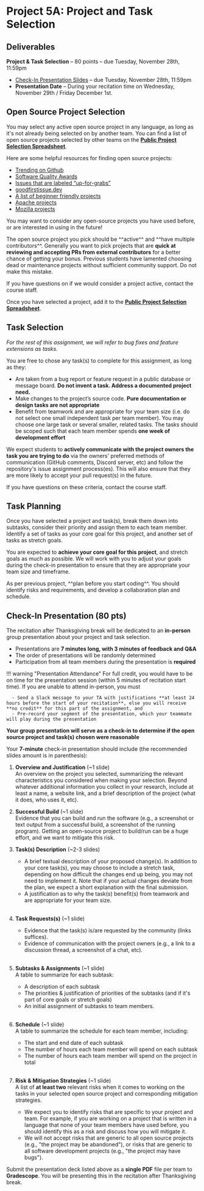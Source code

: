 # Project 5A: Project and Task Selection

## Deliverables

**Project & Task Selection** – 80 points – due Tuesday, November 28th, 11:59pm

- [Check-In Presentation Slides](#check-in-presentation-80-pts) – due Tuesday, November 28th, 11:59pm
- **Presentation Date** – During your recitation time on Wednesday, November 29th / Friday December 1st.


## Open Source Project Selection

You may select any active open source project in any language, as long as it's not already being selected on by another team. You can find a list of open source projects selected by other teams on the **[Public Project Selection Spreadsheet](https://docs.google.com/spreadsheets/d/1UTogivA8FraWcPC6DC_fi70g33_ugmslAQsXmsSA4jc/edit?usp=sharing)**.

Here are some helpful resources for finding open source projects:

- [Trending on Github](https://github.com/trending)
- [Software Quality Awards](https://www.yegor256.com/award.html)
- [Issues that are labeled “up-for-grabs”](https://up-for-grabs.net)
- [goodfirstissue.dev](https://goodfirstissue.dev/)
- [A list of beginner friendly projects](https://github.com/MunGell/awesome-for-beginners)
- [Apache projects](http://www.apache.org/)
- [Mozilla projects](https://firefox-source-docs.mozilla.org/contributing/contributing_to_mozilla.html)

You may want to consider any open-source projects you have used before, or are interested in using in the future!

The open source project you pick should be ^^active^^ and ^^have multiple contributors^^. Generally you want to pick projects that are **quick at reviewing and accepting PRs from external contributors** for a better chance of getting your bonus. Previous students have lamented choosing dead or maintenance projects without sufficient community support. Do not make this mistake. 

If you have questions on if we would consider a project active, contact the course staff.

Once you have selected a project, add it to the **[Public Project Selection Spreadsheet](https://docs.google.com/spreadsheets/d/1UTogivA8FraWcPC6DC_fi70g33_ugmslAQsXmsSA4jc/edit?usp=sharing)**.

## Task Selection

*For the rest of this assignment, we will refer to bug fixes and feature extensions as tasks.*

You are free to chose any task(s) to complete for this assignment, as long as they:

* Are taken from a bug report or feature request in a public database or message board. **Do not invent a task. Address a documented project need.**
* Make changes to the project’s source code. **Pure documentation or design tasks are not appropriate**
* Benefit from teamwork and are appropriate for your team size (i.e. do not select one small independent task per team member). You may choose one large task or several smaller, related tasks. The tasks should be scoped such that each team member spends **one week of development effort**

We expect students to **actively communicate with the project owners the task you are trying to do** via the owners' preferred methods of communication (GitHub comments, Discord server, etc) and follow the repository's issue assignment process(es). This will also ensure that they are more likely to accept your pull request(s) in the future. 

If you have questions on these criteria, contact the course staff.

## Task Planning

Once you have selected a project and task(s), break them down into subtasks, consider their priority and assign them to each team member. Identify a set of tasks as your core goal for this project, and another set of tasks as stretch goals.

You are expected to **achieve your core goal for this project**, and stretch goals as much as possible. We will work with you to adjust your goals during the check-in presentation to ensure that they are appropriate your team size and timeframe.

As per previous project, ^^plan before you start coding^^. You should identify risks and requirements, and develop a collaboration plan and schedule. 

## Check-In Presentation (80 pts)

The recitation after Thanksgiving break will be dedicated to an **in-person** group presentation about your project and task selection.

- Presentations are **7 minutes long, with 3 minutes of feedback and Q&A**
- The order of presentations will be randomly determined
- Participation from all team members during the presentation is **required**

!!! warning "Presentation Attendance"
    For full credit, you would have to be on time for the presentation session (within 5 minutes of recitation start time). If you are unable to attend in-person, you must

      - Send a Slack message to your TA with justifications **at least 24 hours before the start of your recitation**, else you will receive **no credit** for this part of the assignment, and
      - Pre-record your segment of the presentation, which your teammate will play during the presentation

**Your group presentation will serve as a check-in to determine if the open source project and task(s) chosen were reasonable**

Your **7-minute** check-in presentation should include (the recommended slides amount is in parenthesis):

1.	**Overview and Justification** (~1 slide)     
    An overview on the project you selected, summarizing the relevant characteristics you considered when making your selection. Beyond whatever additional information you collect in your research, include at least a name, a website link, and a brief description of the project (what it does, who uses it, etc). 
    <br/>

2.	**Successful Build** (~1 slide)     
    Evidence that you can build and run the software (e.g., a screenshot or text output from a successful build, a screenshot of the running program). Getting an open-source project to build/run can be a huge effort, and we want to mitigate this risk.
    <br/>

3.	**Task(s) Description** (~2-3 slides)
    - A brief textual description of your proposed change(s). In addition to your core task(s), you may choose to include a stretch task, depending on how difficult the changes end up being, you may not need to implement it. Note that if your actual changes deviate from the plan, we expect a short explanation with the final submission. 
    - A justification as to why the task(s) benefit(s) from teamwork and are appropriate for your team size.
    <br/>

4.	**Task Requests(s)**  (~1 slide)    
    - Evidence that the task(s) is/are requested by the community (links suffices).
    - Evidence of communication with the project owners (e.g., a link to a discussion thread, a screenshot of a chat, etc).
    <br/>

5.	**Subtasks & Assignments** (~1 slide)  
    A table to summarize for each subtask:
    - A description of each subtask 
    - The priorities & justification of priorities of the subtasks (and if it's part of core goals or stretch goals)
    - An initial assignment of subtasks to team members. 
    <br/>

6. **Schedule** (~1 slide)  
    A table to summarize the schedule for each team member, including: 
    - The start and end date of each subtask
    - The number of hours each team member will spend on each subtask
    - The number of hours each team member will spend on the project in total
    <br/>

7. **Risk & Mitigation Strategies** (~1 slide)   
    A list of **at least two** relevant risks when it comes to working on the tasks in your selected open source project and corresponding mitigation strategies. 
    - We expect you to identify risks that are specific to your project and team. For example, if you are working on a project that is written in a language that none of your team members have used before, you should identify this as a risk and discuss how you will mitigate it. 
    - We will not accept risks that are generic to all open source projects (e.g., "the project may be abandoned"), or risks that are generic to all software development projects (e.g., "the project may have bugs").

Submit the presentation deck listed above as a **single PDF** file per team to **Gradescope**. You will be presenting this in the recitation after Thanksgiving break.
